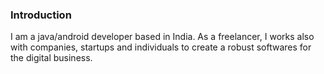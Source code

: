 
### Introduction
I am a java/android developer based in India. As a freelancer, I works also with companies, startups and individuals to create a robust softwares for the digital business.
